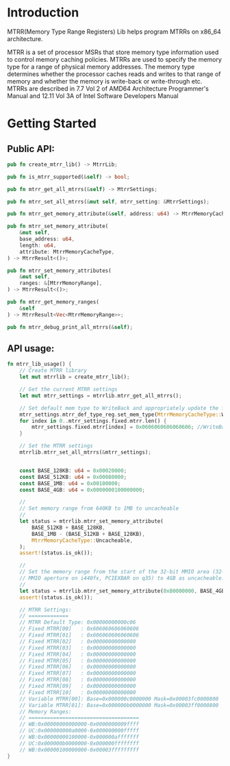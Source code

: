 # Introduction

MTRR(Memory Type Range Registers) Lib helps program MTRRs on x86_64
architecture.

MTRR is a set of processor MSRs that store memory type information used to
control memory caching policies. MTRRs are used to specify the memory type
for a range of physical memory addresses. The memory type determines whether
the processor caches reads and writes to that range of memory and whether
the memory is write-back or write-through etc. MTRRs are described in 7.7
Vol 2 of AMD64 Architecture Programmer's Manual and 12.11 Vol 3A of Intel
Software Developers Manual

# Getting Started

## Public API:
```rust
pub fn create_mtrr_lib() -> MtrrLib;

pub fn is_mtrr_supported(&self) -> bool;

pub fn mtrr_get_all_mtrrs(&self) -> MtrrSettings;

pub fn mtrr_set_all_mtrrs(&mut self, mtrr_setting: &MtrrSettings);

pub fn mtrr_get_memory_attribute(&self, address: u64) -> MtrrMemoryCacheType;

pub fn mtrr_set_memory_attribute(
    &mut self,
    base_address: u64,
    length: u64,
    attribute: MtrrMemoryCacheType,
) -> MtrrResult<()>;

pub fn mtrr_set_memory_attributes(
    &mut self,
    ranges: &[MtrrMemoryRange],
) -> MtrrResult<()>;

pub fn mtrr_get_memory_ranges(
    &self
) -> MtrrResult<Vec<MtrrMemoryRange>>;

pub fn mtrr_debug_print_all_mtrrs(&self);
```

## API usage:
```rust
fn mtrr_lib_usage() {
    // Create MTRR library
    let mut mtrrlib = create_mtrr_lib();

    // Get the current MTRR settings
    let mut mtrr_settings = mtrrlib.mtrr_get_all_mtrrs();

    // Set default mem type to WriteBack and appropriately update the fixed mtrr
    mtrr_settings.mtrr_def_type_reg.set_mem_type(MtrrMemoryCacheType::WriteBack as u8);
    for index in 0..mtrr_settings.fixed.mtrr.len() {
        mtrr_settings.fixed.mtrr[index] = 0x0606060606060606; //WriteBack
    }

    // Set the MTRR settings
    mtrrlib.mtrr_set_all_mtrrs(&mtrr_settings);


    const BASE_128KB: u64 = 0x00020000;
    const BASE_512KB: u64 = 0x00080000;
    const BASE_1MB: u64 = 0x00100000;
    const BASE_4GB: u64 = 0x0000000100000000;

    //
    // Set memory range from 640KB to 1MB to uncacheable
    //
    let status = mtrrlib.mtrr_set_memory_attribute(
        BASE_512KB + BASE_128KB,
        BASE_1MB - (BASE_512KB + BASE_128KB),
        MtrrMemoryCacheType::Uncacheable,
    );
    assert!(status.is_ok());

    //
    // Set the memory range from the start of the 32-bit MMIO area (32-bit PCI
    // MMIO aperture on i440fx, PCIEXBAR on q35) to 4GB as uncacheable.
    //
    let status = mtrrlib.mtrr_set_memory_attribute(0xB0000000, BASE_4GB - 0xB0000000, MtrrMemoryCacheType::Uncacheable);
    assert!(status.is_ok());

    // MTRR Settings:
    // =============
    // MTRR Default Type: 0x00000000000c06
    // Fixed MTRR[00]   : 0x606060606060606
    // Fixed MTRR[01]   : 0x606060606060606
    // Fixed MTRR[02]   : 0x00000000000000
    // Fixed MTRR[03]   : 0x00000000000000
    // Fixed MTRR[04]   : 0x00000000000000
    // Fixed MTRR[05]   : 0x00000000000000
    // Fixed MTRR[06]   : 0x00000000000000
    // Fixed MTRR[07]   : 0x00000000000000
    // Fixed MTRR[08]   : 0x00000000000000
    // Fixed MTRR[09]   : 0x00000000000000
    // Fixed MTRR[10]   : 0x00000000000000
    // Variable MTRR[00]: Base=0x000000c0000000 Mask=0x00003fc0000800
    // Variable MTRR[01]: Base=0x000000b0000000 Mask=0x00003ff0000800
    // Memory Ranges:
    // ====================================
    // WB:0x00000000000000-0x0000000009ffff
    // UC:0x000000000a0000-0x000000000fffff
    // WB:0x00000000100000-0x000000afffffff
    // UC:0x000000b0000000-0x000000ffffffff
    // WB:0x00000100000000-0x00003fffffffff
}

```
